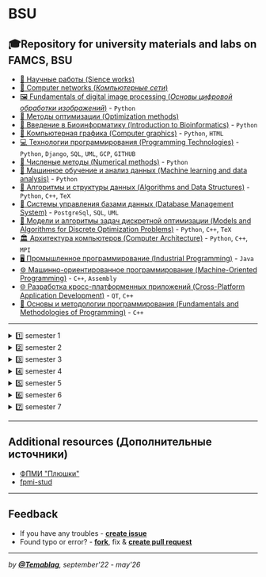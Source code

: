 # BSU
🎓Repository for university materials and labs on FAMCS, BSU
---

- [📃 Научные работы (Sience works)](https://github.com/TemaBlag/BSU/tree/main/science_works)
- [📡 Computer networks (_Компьютерные сети_)](https://github.com/TemaBlag/BSU/tree/main/computer_networks)
- [🖼️ Fundamentals of digital image processing (_Основы цифровой обработки изображений_)](https://github.com/TemaBlag/BSU/tree/main/image_processing) - `Python`
- [🎯 Методы оптимизации (Optimization methods)](https://github.com/TemaBlag/BSU/tree/main/optimization_methods)
- [:dna: Введение в Биоинформатику (Introduction to Bioinformatics)](https://github.com/TemaBlag/BSU/tree/main/bioinformatics) - `Python`
- [🎨 Компьютерная графика (Computer graphics)](https://github.com/TemaBlag/BSU/tree/main/computer_graphics) - `Python`, `HTML`
- [💻 Технологии программирования (Programming Technologies)](https://github.com/TemaBlag/TechKing) - `Python`, `Django`, `SQL`, `UML`, `GCP`, `GITHUB`
- [:abacus: Численые методы (Numerical methods)](https://github.com/TemaBlag/BSU/tree/main/numerical_methods) - `Python`
- [🤖 Машинное обучение и анализ данных (Machine learning and data analysis)](https://github.com/TemaBlag/BSU/tree/main/ml) - `Python`
- [🧩 Алгоритмы и структуры данных (Algorithms and Data Structures)](https://github.com/TemaBlag/BSU/tree/main/algorithms_and_ds) - `Python`, `C++`, `TeX`
- [💾 Системы управления базами данных (Database Management System)](https://github.com/TemaBlag/BSU/tree/main/database_management_system) - `PostgreSql`, `SQL`, 
 `UML`
- [📐 Модели и алгоритмы задач дискретной оптимизации (Models and Algorithms for Discrete Optimization Problems)](https://github.com/TemaBlag/BSU/tree/main/models_and_algorithms) - `Python`, `C++`, `TeX`
- [🏛️ Архитектура компьютеров (Computer Architecture)](https://github.com/TemaBlag/BSU/tree/main/computer_architecture) - `Python`, `C++`, `MPI`
- [🖥️ Промышленное программирование (Industrial Programming)](https://github.com/TemaBlag/BSU/tree/main/industrial_programming) - `Java`
- [⚙️ Машинно-ориентированное программирование (Machine-Oriented Programming)](https://github.com/TemaBlag/BSU/tree/main/machine_oriented) - `C++`, `Assembly`
- [🌐 Разработка кросс-платформенных приложений (Cross-Platform Application Development)](https://github.com/TemaBlag/BSU/tree/main/cross_platform) - `QT`, `C++`
- [📖 Основы и методологии программирования (Fundamentals and Methodologies of Programming)](https://github.com/TemaBlag/BSU/tree/main/fundamentals) - `C++`

---

<details>
<summary>1️⃣ semester 1</summary>

- [Differential and integral calculus	(_Дифференциальное и интегральное исчисление_)](https://github.com/TemaBlag/BSU/tree/main/dif_and_int_calcus)
- [📖 Fundamentals and Methodologies of programming	(_Основы и методологии программирования_)](https://github.com/TemaBlag/BSU/tree/main/fundamentals)
- [Analytical geometry (_Аналитическая геометрия_)](https://github.com/TemaBlag/BSU/tree/main/algebra_and_geometry)
- [English (_Английский язык_)](https://github.com/TemaBlag/BSU/tree/main/english)
- [Discrete mathematics and mathematical logic	(_Дискретная математика и математическая логика_)](https://github.com/TemaBlag/BSU/tree/main/discrete_math_and_logic)
- [Fundamentals of Higher Algebra (_Основы высшей алгебры_)](https://github.com/TemaBlag/BSU/tree/main/algebra_and_geometry)

</details>

<details>
<summary>2️⃣ semester 2</summary>

- [Differential and integral calculus	(_Дифференциальное и интегральное исчисление_)](https://github.com/TemaBlag/BSU/tree/main/dif_and_int_calcus)
- [Linear algebra (_Линейная алгебра_)](https://github.com/TemaBlag/BSU/blob/main/algebra_and_geometry/README.md)
- [English (_Английский язык_)](https://github.com/TemaBlag/BSU/tree/main/english)
- [⚙️ Machine-oriented programming	(_Машинно-ориентированное программирование_)](https://github.com/TemaBlag/BSU/tree/main/machine_oriented)			 
- [Discrete mathematics and mathematical logic	(_Дискретная математика и математическая логика_)](https://github.com/TemaBlag/BSU/tree/main/discrete_math_and_logic)	
- [🌐 Cross-platform application development (_Разработка кросс-платформенных приложений_)](https://github.com/TemaBlag/BSU/tree/main/cross_platform)

</details>

<details>
<summary>3️⃣ semester 3</summary>
 
- [Educational practice (_Учебная практика_)](https://github.com/TemaBlag/BSU/tree/main/educational_practice) 
- [🖥️ Industrial programming	(_Промышленное программирование_)](https://github.com/TemaBlag/BSU/tree/main/industrial_programming)	
- [Differential equations (_Дифференциальные уравнения_)](https://github.com/TemaBlag/BSU/tree/main/differential_equations)
- [Fundamentals of theoretical computer Science	 (_Основы теоретической информатики_)](https://github.com/TemaBlag/BSU/tree/main/computer_science)
- [Series and functions of a complex argument	 (_Ряды и функции комплексного аргумента_)](https://github.com/TemaBlag/BSU/tree/main/series_and_functions)	
- [English (_Английский язык_)](https://github.com/TemaBlag/BSU/tree/main/english)
- [Operating systems (_Операционные системы_)](https://github.com/TemaBlag/BSU/tree/main/operating_systems)
- [Modern political economy	(_Современная политэкономия_)](https://github.com/TemaBlag/BSU/tree/main/political_economy)
- [Functional sequences and series, improper integral (_Функциональные последовательности и ряды, несобственный интеграл_)](https://github.com/TemaBlag/BSU/tree/main/functional_sequences)

</details>

<details>
<summary>4️⃣ semester 4</summary>
 
- [🧩 Algorithms and data structures (_Алгоритмы и структуры данных_)](https://github.com/TemaBlag/BSU/tree/main/algorithms_and_ds)	
- [💾 Data models and DMS (_Модели данных и СУБД_)](https://github.com/TemaBlag/BSU/tree/main/database_management_system)		 
- [📐 Models and algorithms of discrete optimization problems (_Модели и алгоритмы задач дискретной оптимизации_)](https://github.com/TemaBlag/BSU/tree/main/models_and_algorithms)		 
- [🏛️ Computer architecture (_Архитектура компьютеров_)](https://github.com/TemaBlag/BSU/tree/main/computer_architecture)	
- [Differential equations (_Дифференциальные уравнения_)](https://github.com/TemaBlag/BSU/tree/main/differential_equations)
- [Philosophy (_Философия_)](https://github.com/TemaBlag/BSU/tree/main/philosophy)

</details>

<details>
<summary>5️⃣ semester 5</summary>

- [📃 Course project (_Курсовой проект_)](https://github.com/TemaBlag/BSU/tree/main/science_works)
- [🎯 Optimization methods	(_Методы оптимизации_)](https://github.com/TemaBlag/BSU/tree/main/optimization_methods)
- [:dna: Introduction to Bioinformatics (_Введение в биоинформатику_)](https://github.com/TemaBlag/BSU/tree/main/bioinformatics)
- [🎨 Computer graphics	(_Компьютерная графика_)](https://github.com/TemaBlag/BSU/tree/main/computer_graphics)
- [💻 Programming technologies (_Технологии программирования_)](https://github.com/TemaBlag/TechKing)	  
- [:abacus: Numerical methods (_Численные методы_)](https://github.com/TemaBlag/BSU/tree/main/numerical_methods)		 
- [🤖 Machine learning and data analysis (_Машинное обучение и анализ данных_)](https://github.com/TemaBlag/BSU/tree/main/ml)
- [Probability theory and mathematical statistics (_Теория вероятностей и математическая статистика_)](https://github.com/TemaBlag/BSU/tree/main/prob_and_math_stat)
- [Functional analysis (_Функциональный анализ_)](https://github.com/TemaBlag/BSU/blob/main/functional_analysis/README.md)

</details>

<details>
<summary>6️⃣ semester 6</summary>

- [📃 Course paper (_Курсовая работа_)](https://github.com/TemaBlag/BSU/tree/main/science_works/coursework)
- [📡 Computer networks (_Компьютерные сети_)](https://github.com/TemaBlag/BSU/tree/main/computer_networks)
- [:abacus: Numerical methods (_Численные методы_)](https://github.com/TemaBlag/BSU/tree/main/numerical_methods)		 
- [Partial differential equations and their applications (_Дифференциальные уравнения в частных производных и их приложения_)](https://github.com/TemaBlag/BSU/tree/main/partial_diff_equations)	 
- [Graph theory (_Теория графов_)](https://github.com/TemaBlag/BSU/tree/main/graph_theory)	
- [Fundamentals of pedagogy and psychology (_Основы педагогики и психологии_)](https://github.com/TemaBlag/BSU/tree/main/pedagogy)	 
- [🖼️ Fundamentals of digital image processing (_Основы цифровой обработки изображений_)](https://github.com/TemaBlag/BSU/tree/main/image_processing)
- [Probability theory and mathematical statistics (_Теория вероятностей и математическая статистика_)](https://github.com/TemaBlag/BSU/tree/main/prob_and_math_stat)

</details>

<details>
<summary>7️⃣ semester 7</summary>

- 📃 Course paper (_Курсовая работа_)
- 💼 Business Communication (_Деловое общение и коммуникации_)
- 🧠 Methods of Intelligent Analysis of Biomedical Images (_Методы интеллектуального анализа биомедицинских изображений_)
- [🔎 Fundamentals of Data Mining (_Основы интеллектуального анализа данных_)](https://github.com/TemaBlag/oiad-3-2025)
- 🧾 Fundamentals of Intellectual Property Management (_Основы управления интеллектуальной собственностью_)
- ⚙️ Parallel and Distributed Computing (_Параллельные и распределенные вычисления_)
- 🔢 Integer Programming (_Целочисленное программирование_)
- [🤖 Artificial Intelligence (_Искусственный интеллект_)](https://github.com/TemaBlag/BSU/tree/main/artificial_intelligence)
- 📈 Operations Research (_Исследование операций_)
- 📐 Mathematical Modeling (_Математическое моделирование_)
- 🧬 Fundamentals of Computer Modeling of Biomolecules (_Основы компьютерного моделирования биомолекул_)
- 
</details>

---

## Additional resources (Дополнительные источники)

- [ФПМИ "Плюшки"](https://drive.google.com/drive/folders/1E-C97FkYpyokqisJagy1oZDOAcn1ly9g)
- [fpmi-stud](https://drive.google.com/drive/folders/1fHpN0onSWIi1IBraPW2ExMSHVeRX997I)

---

## Feedback

- If you have any troubles - [**create issue**](https://github.com/Temablag/BSU/issues/new)
- Found typo or error? - [**fork**](https://github.com/Temablag/BSU/compare#fork-destination-box), fix & [**create pull request**](https://github.com/Temablag/BSU/pulls?q=is%3Apr+sort%3Aupdated-desc+is%3Aopen)

---

_by [**@Temablag**](https://github.com/Temablag), september'22 - may'26_
